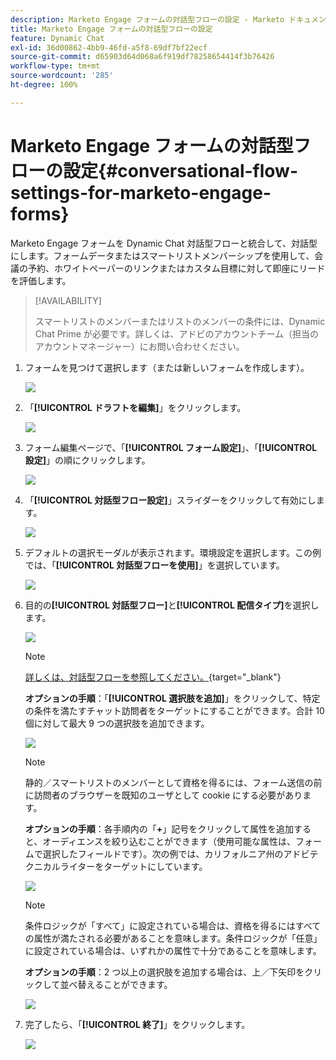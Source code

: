```yaml
---
description: Marketo Engage フォームの対話型フローの設定 - Marketo ドキュメント - 製品ドキュメント
title: Marketo Engage フォームの対話型フローの設定
feature: Dynamic Chat
exl-id: 36d00862-4bb9-46fd-a5f8-69df7bf22ecf
source-git-commit: d65903d64d068a6f919df78258654414f3b76426
workflow-type: tm+mt
source-wordcount: '285'
ht-degree: 100%

---
```


# Marketo Engage フォームの対話型フローの設定{#conversational-flow-settings-for-marketo-engage-forms}

Marketo Engage フォームを Dynamic Chat 対話型フローと統合して、対話型にします。フォームデータまたはスマートリストメンバーシップを使用して、会議の予約、ホワイトペーパーのリンクまたはカスタム目標に対して即座にリードを評価します。

>[!AVAILABILITY]
>
>スマートリストのメンバーまたはリストのメンバーの条件には、Dynamic Chat Prime が必要です。詳しくは、アドビのアカウントチーム（担当のアカウントマネージャー）にお問い合わせください。

1. フォームを見つけて選択します（または新しいフォームを作成します）。

   ![](assets/conversational-flow-settings-1.png)

1. 「**[!UICONTROL ドラフトを編集]**」をクリックします。

   ![](assets/conversational-flow-settings-2.png)

1. フォーム編集ページで、「**[!UICONTROL フォーム設定]**」、「**[!UICONTROL 設定]**」の順にクリックします。

   ![](assets/conversational-flow-settings-3.png)

1. 「**[!UICONTROL 対話型フロー設定]**」スライダーをクリックして有効にします。

   ![](assets/conversational-flow-settings-4.png)

1. デフォルトの選択モーダルが表示されます。環境設定を選択します。この例では、「**[!UICONTROL 対話型フローを使用]**」を選択しています。

   ![](assets/conversational-flow-settings-5.png)

1. 目的の&#x200B;**[!UICONTROL 対話型フロー]**&#x200B;と&#x200B;**[!UICONTROL 配信タイプ]**&#x200B;を選択します。

   ![](assets/conversational-flow-settings-6.png)

   >[!NOTE]
   >
   >[詳しくは、対話型フローを参照してください。](/help/marketo/product-docs/demand-generation/dynamic-chat/automated-chat/conversational-flow-overview.md){target="_blank"}

   **オプションの手順**：「**[!UICONTROL 選択肢を追加]**」をクリックして、特定の条件を満たすチャット訪問者をターゲットにすることができます。合計 10 個に対して最大 9 つの選択肢を追加できます。

   ![](assets/conversational-flow-settings-7.png)

   >[!NOTE]
   >
   >静的／スマートリストのメンバーとして資格を得るには、フォーム送信の前に訪問者のブラウザーを既知のユーザとして cookie にする必要があります。

   **オプションの手順**：各手順内の「**+**」記号をクリックして属性を追加すると、オーディエンスを絞り込むことができます（使用可能な属性は、フォームで選択したフィールドです）。次の例では、カリフォルニア州のアドビテクニカルライターをターゲットにしています。

   ![](assets/conversational-flow-settings-8.png)

   >[!NOTE]
   >
   >条件ロジックが「すべて」に設定されている場合は、資格を得るにはすべての属性が満たされる必要があることを意味します。条件ロジックが「任意」に設定されている場合は、いずれかの属性で十分であることを意味します。

   **オプションの手順**：2 つ以上の選択肢を追加する場合は、上／下矢印をクリックして並べ替えることができます。

   ![](assets/conversational-flow-settings-9.png)

1. 完了したら、「**[!UICONTROL 終了]**」をクリックします。

   ![](assets/conversational-flow-settings-10.png)
